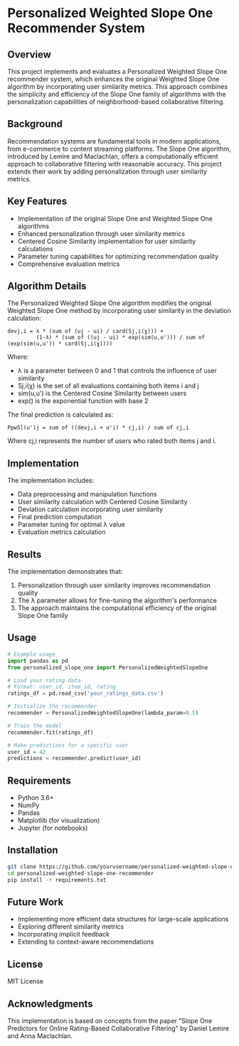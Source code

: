 # Personalized Weighted Slope One Recommender System

## Overview
This project implements and evaluates a Personalized Weighted Slope One recommender system, which enhances the original Weighted Slope One algorithm by incorporating user similarity metrics. This approach combines the simplicity and efficiency of the Slope One family of algorithms with the personalization capabilities of neighborhood-based collaborative filtering.

## Background
Recommendation systems are fundamental tools in modern applications, from e-commerce to content streaming platforms. The Slope One algorithm, introduced by Lemire and Maclachlan, offers a computationally efficient approach to collaborative filtering with reasonable accuracy. This project extends their work by adding personalization through user similarity metrics.

## Key Features
- Implementation of the original Slope One and Weighted Slope One algorithms
- Enhanced personalization through user similarity metrics
- Centered Cosine Similarity implementation for user similarity calculations
- Parameter tuning capabilities for optimizing recommendation quality
- Comprehensive evaluation metrics

## Algorithm Details

The Personalized Weighted Slope One algorithm modifies the original Weighted Slope One method by incorporating user similarity in the deviation calculation:

```
devj,i = λ * (sum of (uj - ui) / card(Sj,i(χ))) + 
         (1-λ) * (sum of ((uj - ui) * exp(sim(u,u'))) / sum of (exp(sim(u,u')) * card(Sj,i(χ))))
```

Where:
- λ is a parameter between 0 and 1 that controls the influence of user similarity
- Sj,i(χ) is the set of all evaluations containing both items i and j
- sim(u,u') is the Centered Cosine Similarity between users
- exp() is the exponential function with base 2

The final prediction is calculated as:

```
PpwSl(u')j = sum of ((devj,i + u'i) * cj,i) / sum of cj,i
```

Where cj,i represents the number of users who rated both items j and i.

## Implementation

The implementation includes:
- Data preprocessing and manipulation functions
- User similarity calculation with Centered Cosine Similarity
- Deviation calculation incorporating user similarity
- Final prediction computation
- Parameter tuning for optimal λ value
- Evaluation metrics calculation

## Results

The implementation demonstrates that:
1. Personalization through user similarity improves recommendation quality
2. The λ parameter allows for fine-tuning the algorithm's performance
3. The approach maintains the computational efficiency of the original Slope One family

## Usage

```python
# Example usage
import pandas as pd
from personalized_slope_one import PersonalizedWeightedSlopeOne

# Load your rating data
# Format: user_id, item_id, rating
ratings_df = pd.read_csv('your_ratings_data.csv')

# Initialize the recommender
recommender = PersonalizedWeightedSlopeOne(lambda_param=0.5)

# Train the model
recommender.fit(ratings_df)

# Make predictions for a specific user
user_id = 42
predictions = recommender.predict(user_id)
```

## Requirements
- Python 3.6+
- NumPy
- Pandas
- Matplotlib (for visualization)
- Jupyter (for notebooks)

## Installation

```bash
git clone https://github.com/yourusername/personalized-weighted-slope-one-recommender.git
cd personalized-weighted-slope-one-recommender
pip install -r requirements.txt
```

## Future Work
- Implementing more efficient data structures for large-scale applications
- Exploring different similarity metrics
- Incorporating implicit feedback
- Extending to context-aware recommendations

## License
MIT License

## Acknowledgments
This implementation is based on concepts from the paper "Slope One Predictors for Online Rating-Based Collaborative Filtering" by Daniel Lemire and Anna Maclachlan.
